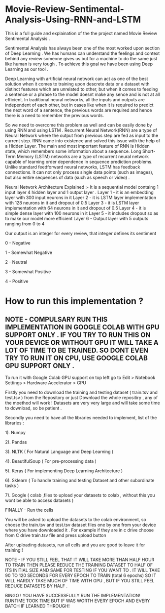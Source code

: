 # Movie-Review-Sentimental-Analysis-Using-RNN-and-LSTM


This is a full guide and explaination of the the project named Movie Review Sentimental Analysis . 

Sentimental Analysis has always been one of the most worked upon section of Deep Learning . We has humans can understand the feelings and context behind any review someone gives us but for a machine to do the same just like human is very tough . To achieve this goal we have been using Deep Learning as our tool . 

Deep Learning with artificial neural network can act as one of the best solution when it comes to training upon descrete data or a dataset with distinct features which are unrelated to other, but when it comes to feeding a sentence or a phrase to the model doesnt make any sence and is not at all efficient. In traditional neural networks, all the inputs and outputs are independent of each other, but in cases like when it is required to predict the next word of a sentence, the previous words are required and hence there is a need to remember the previous words. 

So we need to overcome this problem as well and can be easily done by using RNN and using LSTM . Recurrent Neural Network(RNN) are a type of Neural Network where the output from previous step are fed as input to the current step. RNN came into existence and solved this issue with the help of a Hidden Layer. The main and most important feature of RNN is Hidden state, which remembers some information about a sequence. Long Short-Term Memory (LSTM) networks are a type of recurrent neural network capable of learning order dependence in sequence prediction problems. Unlike standard feedforward neural networks, LSTM has feedback connections. It can not only process single data points (such as images), but also entire sequences of data (such as speech or video) .

Neural Network Architecture Explained :-
It is a sequential model containg 1 input layer 4 hidden layer and 1 output layer .
Layer 1 - it is an embedding layer with 300 input neurons in it 
Layer 2 - it is LSTM layer implementation with 128 neurons in it and dropout of 0.5
Layer 3 - it is LSTM layer implementation with 64 neurons in it and dropout of 0.5
Layer 4 - it is simple dense layer with 100 neurons in it
Layer 5 - it includes dropout so as to make our model more efficient
Layer 6 - Output layer with 5 outputs ranging from 0 to 4 

Our output is an integer for every review, that integer defines its sentiment

0 - Negative

1 - Somewhat Negative

2 - Neutral

3 - Somewhat Positive

4 - Positive

# How to run this implementation ?

## NOTE - COMPULSARY RUN THIS IMPLEMENTATION IN GOOGLE COLAB WITH GPU SUPPORT ONLY . IF YOU TRY TO RUN THIS ON YOUR DEVICE OR WITHOUT GPU IT WILL TAKE A LOT OF TIME TO BE TRAINED. SO DONT EVEN TRY TO RUN IT ON CPU, USE GOOGLE COLAB GPU SUPPORT ONLY .

To run it with Google Colab GPU support on top left go to Edit > Notebook Settings > Hardware Accelerator > GPU


Firstly you need to download the training and testing dataset ( train.tsv and test.tsv ) from the Repository or just Download the whole repositiry , any of the moethod will work !
Datasets are very very large and will take some time to download, so be patient .

Secondly you need to have all the libraries needed to implement, list of the libraries :

1). Numpy

2). Pandas

3). NLTK ( For Natural Language and Deep Learning )

4). BeautifulSoup ( For pre-processing data )

5). Keras ( For implementing Deep Learning Architecture )

6). Sklearn ( To handle training and testing Dataset and other subordinate tasks )

7). Google ( colab ,files to upload your datasets to colab , without this you wont be able to access datasets )
 
FINALLY - Run the cells 

You will be asked to upload the datasets to the colab environment, so choose the train.tsv and test.tsv dataset files one by one from your device where you have downloaded it . For example if they are in c drive choose from C drive train.tsv file and press upload button

After uploading datasets, run all cells and you are good to leave it for training !

NOTE - IF YOU STILL FEEL THAT IT WILL TAKE MORE THAN HALF HOUR TO TRAIN THEN PLEASE REDUCE THE TRAINING DATASET TO HALF OF ITS INITIAL SIZE AND SAME FOR TESTING IF YOU WANT TO . IT WILL TAKE 90 TO 120 SECONDS FOR EVERY EPOCH TO TRAIN (total 6 epochs) SO IT WILL HARDLY TAKE MUCH OF TIME WITH GPU , BUT IF YOU STILL FEEL REDUCE DATASETS BY HALF .


BINGO ! YOU HAVE SUCCESSFULLY RUN THE IMPLEMENTATION! RUNTIME TOOK TIME BUT IF WAS WORTH EVERY EPOCH AND EVERY BATCH IF LEARNED THROUGH!










